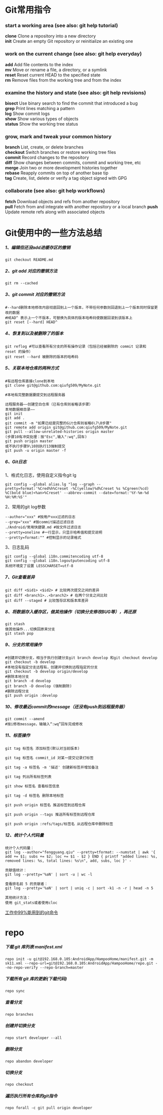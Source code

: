 # Git常用指令

### start a working area (see also: git help tutorial)                              

**clone**      Clone a repository into a new directory                           
**init**       Create an empty Git repository or reinitialize an existing one    



### work on the current change (see also: git help everyday)                        

**add**        Add file contents to the index                                    
**mv**         Move or rename a file, a directory, or a symlink                  
**reset**      Reset current HEAD to the specified state                         
**rm**         Remove files from the working tree and from the index           

  

### examine the history and state (see also: git help revisions)                    

**bisect**     Use binary search to find the commit that introduced a bug        
**grep**       Print lines matching a pattern                                    
**log**        Show commit logs                                                  
**show**       Show various types of objects                                     
**status**     Show the working tree status                                      



### grow, mark and tweak your common history                                        

**branch**     List, create, or delete branches                                  
**checkout**    Switch branches or restore working tree files                    
**commit**     Record changes to the repository                                  
**diff**       Show changes between commits, commit and working tree, etc        
**merge**      Join two or more development histories together                   
**rebase**     Reapply commits on top of another base tip                        
**tag**        Create, list, delete or verify a tag object signed with GPG       



### collaborate (see also: git help workflows)                                      

**fetch**      Download objects and refs from another repository                 
**pull**       Fetch from and integrate with another repository or a local branch
**push**       Update remote refs along with associated objects                  



# Git使用中的一些方法总结

##### 1、编辑但还没add进缓存区的撤销

```
git checkout README.md
```

##### 2、git add 对应的撤销方法

```
git rm --cached
```

##### 3、git commit 对应的撤销方法

```
#--hard删除本地修改内容彻底回到上一个版本，不带任何参数则回退到上一个版本同时保留更改的数据
#HEAD^ 表示上一个不版本，可替换为具体的版本哈希码使数据回滚到该版本上
git reset [--hard] HEAD^
```

##### 4、恢复到以及被删除了的版本

```
git reflog #可以查看所有分支的所有操作记录（包括已经被删除的 commit 记录和 reset 的操作）
git reset --hard 被删除的版本的哈希码
```

##### 5、关联本地仓库的两种方式

```
#有远程仓库直接clone到本地
git clone git@github.com:qiufg509/MyNote.git
```

```
#本地有完整数据要提交到远程服务器

远程服务器——创建空白仓库（已有仓库则省略该步骤）
本地数据根目录——
git init
git add .
git commit -m "如果已经是完整的Git仓库则省略6\7\8步骤"
git remote add origin git@github.com:qiufg509/MyNote.git
git pull --allow-unrelated-histories origin master
(步骤10有冲突处理：按"Esc",输入":wq",回车)
git push origin master
或不执行步骤9\10则执行13强制提交 
git push -u origin master -f
```

##### 6、Git日志

1、格式化日志，使用自定义指令git lg

```
git config --global alias.lg "log --graph --pretty=format:'%Cred%h%Creset -%C(yellow)%d%Creset %s %Cgreen(%cd) %C(bold blue)<%an>%Creset' --abbrev-commit --date=format:'%Y-%m-%d %H:%M:%S'"
```

2、常用的git log参数

```
--author="xxx" #按用户xxx过滤的日志
--grep="xxx" #按commit描述过滤日志
./Android/常用快捷键.md #按文件过滤日志
--pretty=oneline #一行显示，只显示哈希值和提交说明
--pretty=format:"" #控制显示的记录格式
```

3、日志乱码

```
git config --global i18n.commitencoding utf-8
git config --global i18n.logoutputencoding utf-8
系统环境变了设置 LESSCHARSET=utf-8
```



##### 7、Git查看差异

```
git diff <$id1> <$id2> # 比较两次提交之间的差异
git diff <branch1>..<branch2> # 在两个分支之间比较
git diff --staged # 比较暂存区和版本库差异
```

##### 8、将数据存入缓存区，做其他操作（切换分支修改BUG等），再还原

```
git stash
做其他操作...切换回原来分支
git stash pop
```

##### 9、分支的常用操作

```
#创建并切换分支，相当于执行创建分支git branch develop 和git checkout develop
git checkout -b develop
#本地没有指定分支远程有，创建并切换到远程指定的分支
git checkout -b develop origin/develop
#删除本地分支
git branch -d develop
git branch -D develop (强制删除)
#删除远程分支
git push origin :develop
```

##### 10、修改最近commit的message（还没有push到远程服务器）

```
git commit --amend
#按i修改message，输输入“:wq”回车完成修改
```

##### 11、标签操作

```
git tag 标签名 添加标签(默认对当前版本)

git tag 标签名 commit_id 对某一提交记录打标签

git tag -a 标签名 -m '描述' 创建新标签并增加备注

git tag 列出所有标签列表

git show 标签名 查看标签信息

git tag -d 标签名 删除本地标签

git push origin 标签名 推送标签到远程仓库

git push origin --tags 推送所有标签到远程仓库

git push origin :refs/tags/标签名 从远程仓库中删除标签
```

##### 12、统计个人代码量 

```
统计个人代码量：
git log --author="fengguang.qiu" --pretty=tformat: --numstat | awk '{ add += $1; subs += $2; loc += $1 - $2 } END { printf "added lines: %s, removed lines: %s, total lines: %s\n", add, subs, loc }' -

贡献值统计：
git log --pretty='%aN' | sort -u | wc -l

查看排名前 5 的贡献者：
git log --pretty='%aN' | sort | uniq -c | sort -k1 -n -r | head -n 5

其他统计方法：
使用 git_stats或者使用cloc
```

[工作中99%能用到的git命令](https://www.cxiansheng.cn/daily/490)

# repo

##### 下载 git 库列表 manifest.xml

```
repo init -u git@192.168.0.105:AndroidApp/HampooHome/manifest.git -m sk11.xml --repo-url=git@192.168.0.105:AndroidApp/HampooHome/repo.git --no-repo-verify --repo-branch=master
```

##### 下载所有 git 库的更新(下载代码)

```
repo sync 
```

##### 查看分支

```
repo branches
```

##### 创建并切换分支

```
repo start developer --all
```

##### 删除分支

```
repo abandon developer
```

##### 切换分支

```
repo checkout
```

##### 遍历执行所有仓库的git指令

```
repo forall -c git pull origin developer
```

